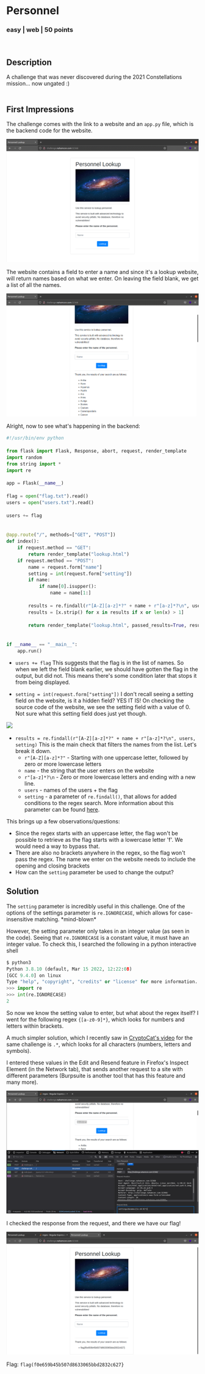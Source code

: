 # Personnel
### easy | web | 50 points
<br />

## Description
A challenge that was never discovered during the 2021 Constellations mission... now ungated :) 
<br /><br />

## First Impressions
The challenge comes with the link to a website and an `app.py` file, which is the backend code for the website.

![](images/personnel-website.png)

The website contains a field to enter a name and since it's a lookup website, will return names based on what we enter. On leaving the field blank, we get a list of all the names.

![](images/personnel-all.png)

Alright, now to see what's happening in the backend:

```python
#!/usr/bin/env python

from flask import Flask, Response, abort, request, render_template
import random
from string import *
import re

app = Flask(__name__)

flag = open("flag.txt").read()
users = open("users.txt").read()

users += flag


@app.route("/", methods=["GET", "POST"])
def index():
    if request.method == "GET":
        return render_template("lookup.html")
    if request.method == "POST":
        name = request.form["name"]
        setting = int(request.form["setting"])
        if name:
            if name[0].isupper():
                name = name[1:]

        results = re.findall(r"[A-Z][a-z]*?" + name + r"[a-z]*?\n", users, setting)
        results = [x.strip() for x in results if x or len(x) > 1]

        return render_template("lookup.html", passed_results=True, results=results)


if __name__ == "__main__":
    app.run()
```

- `users += flag` 
This suggests that the flag is in the list of names. So when we left the field blank earlier, we should have gotten the flag in the output, but did not. This means there's some condition later that stops it from being displayed.

- `setting = int(request.form["setting"])`
I don't recall seeing a setting field on the website, is it a hidden field? YES IT IS! On checking the source code of the website, we see the setting field with a value of 0. Not sure what this setting field does just yet though.

![](images/prisoner-setting.png)

- `results = re.findall(r"[A-Z][a-z]*?" + name + r"[a-z]*?\n", users, setting)`
This is the main check that filters the names from the list. Let's break it down.
	- `r"[A-Z][a-z]*?"` - Starting with one uppercase letter, followed by zero or more lowercase letters
	- `name` - the string that the user enters on the website
	- `r"[a-z]*?\n` - Zero or more lowercase letters and ending with a new line.
	- `users` - names of the users + the flag
	- `setting` - a parameter of `re.findall()`, that allows for added conditions to the regex search. More information about this parameter can be found [here](https://pynative.com/python-regex-flags/).

This brings up a few observations/questions:
- Since the regex starts with an uppercase letter, the flag won't be possible to retrieve as the flag starts with a lowercase letter 'f'. We would need a way to bypass that.
- There are also no brackets anywhere in the regex, so the flag won't pass the regex. The name we enter on the website needs to include the opening and closing brackets
- How can the `setting` parameter be used to change the output?

## Solution

The `setting` parameter is incredibly useful in this challenge. One of the options of the settings parameter is `re.IGNORECASE`, which allows for case-insensitive matching. \*mind-blown\* 

However, the setting parameter only takes in an integer value (as seen in the code). Seeing that `re.IGNORECASE` is a constant value, it must have an integer value. To check this, I searched the following in a python interactive shell

```python
$ python3
Python 3.8.10 (default, Mar 15 2022, 12:22:08) 
[GCC 9.4.0] on linux
Type "help", "copyright", "credits" or "license" for more information.
>>> import re
>>> int(re.IGNORECASE)
2
```

So now we know the setting value to enter, but what about the regex itself? I went for the following regex `{[a-z0-9]*}`, which looks for numbers and letters within brackets.

A much simpler solution, which I recently saw in [CryptoCat's video](https://www.youtube.com/watch?v=ttsFRYkL8wQ) for the same challenge is `.*`, which looks for all characters (numbers, letters and symbols).

I entered these values in the Edit and Resend feature in Firefox's Inspect Element (in the Network tab), that sends another request to a site with different parameters (Burpsuite is another tool that has this feature and many more). 

![](images/personnel-request.png)

I checked the response from the request, and there we have our flag!

![](images/personnel-flag.png)

Flag: `flag(f0e659b45b507d8633065bbd2832c627}`